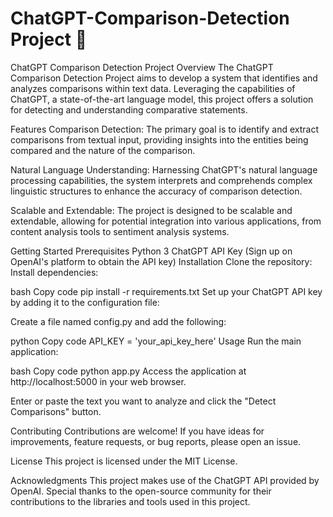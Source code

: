 # ChatGPT-Comparison-Detection Project 🔬

ChatGPT Comparison Detection Project
Overview
The ChatGPT Comparison Detection Project aims to develop a system that identifies and analyzes comparisons within text data. Leveraging the capabilities of ChatGPT, a state-of-the-art language model, this project offers a solution for detecting and understanding comparative statements.

Features
Comparison Detection: The primary goal is to identify and extract comparisons from textual input, providing insights into the entities being compared and the nature of the comparison.

Natural Language Understanding: Harnessing ChatGPT's natural language processing capabilities, the system interprets and comprehends complex linguistic structures to enhance the accuracy of comparison detection.

Scalable and Extendable: The project is designed to be scalable and extendable, allowing for potential integration into various applications, from content analysis tools to sentiment analysis systems.

Getting Started
Prerequisites
Python 3
ChatGPT API Key (Sign up on OpenAI's platform to obtain the API key)
Installation
Clone the repository:
Install dependencies:

bash
Copy code
pip install -r requirements.txt
Set up your ChatGPT API key by adding it to the configuration file:

Create a file named config.py and add the following:

python
Copy code
API_KEY = 'your_api_key_here'
Usage
Run the main application:

bash
Copy code
python app.py
Access the application at http://localhost:5000 in your web browser.

Enter or paste the text you want to analyze and click the "Detect Comparisons" button.

Contributing
Contributions are welcome! If you have ideas for improvements, feature requests, or bug reports, please open an issue.

License
This project is licensed under the MIT License.

Acknowledgments
This project makes use of the ChatGPT API provided by OpenAI.
Special thanks to the open-source community for their contributions to the libraries and tools used in this project.





